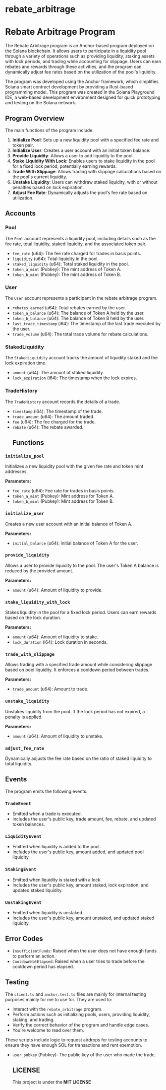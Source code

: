 # rebate_arbitrage
# Rebate Arbitrage Program

The Rebate Arbitrage program is an Anchor-based program deployed on the Solana blockchain. It allows users to participate in a liquidity pool through a variety of operations such as providing liquidity, staking assets with lock periods, and trading while accounting for slippage. Users can earn rebates and rewards through these activities, and the program can dynamically adjust fee rates based on the utilization of the pool's liquidity.

The program was developed using the Anchor framework, which simplifies Solana smart contract development by providing a Rust-based programming model. This program was created in the Solana Playground IDE, a web-based development environment designed for quick prototyping and testing on the Solana network.

## Program Overview

The main functions of the program include:

1. **Initialize Pool**: Sets up a new liquidity pool with a specified fee rate and token pair.
2. **Initialize User**: Creates a user account with an initial token balance.
3. **Provide Liquidity**: Allows a user to add liquidity to the pool.
4. **Stake Liquidity With Lock**: Enables users to stake liquidity in the pool for a fixed lock period, potentially earning rewards.
5. **Trade With Slippage**: Allows trading with slippage calculations based on the pool's current liquidity.
6. **Unstake Liquidity**: Users can withdraw staked liquidity, with or without penalties based on lock expiration.
7. **Adjust Fee Rate**: Dynamically adjusts the pool's fee rate based on utilization.

## Accounts

### Pool

The `Pool` account represents a liquidity pool, including details such as the fee rate, total liquidity, staked liquidity, and the associated token pair.

- `fee_rate` (u64): The fee rate charged for trades in basis points.
- `liquidity` (u64): Total liquidity in the pool.
- `staked_liquidity` (u64): Total staked liquidity in the pool.
- `token_a_mint` (Pubkey): The mint address of Token A.
- `token_b_mint` (Pubkey): The mint address of Token B.

### User

The `User` account represents a participant in the rebate arbitrage program.

- `rebates_earned` (u64): Total rebates earned by the user.
- `token_a_balance` (u64): The balance of Token A held by the user.
- `token_b_balance` (u64): The balance of Token B held by the user.
- `last_trade_timestamp` (i64): The timestamp of the last trade executed by the user.
- `trade_volume` (u64): The total trade volume for rebate calculations.

### StakedLiquidity

The `StakedLiquidity` account tracks the amount of liquidity staked and the lock expiration time.

- `amount` (u64): The amount of staked liquidity.
- `lock_expiration` (i64): The timestamp when the lock expires.

### TradeHistory

The `TradeHistory` account records the details of a trade.

- `timestamp` (i64): The timestamp of the trade.
- `trade_amount` (u64): The amount traded.
- `fee` (u64): The fee charged for the trade.
- `rebate` (u64): The rebate awarded.
  ## Functions

### `initialize_pool`

Initializes a new liquidity pool with the given fee rate and token mint addresses.

**Parameters:**
- `fee_rate` (u64): Fee rate for trades in basis points.
- `token_a_mint` (Pubkey): Mint address for Token A.
- `token_b_mint` (Pubkey): Mint address for Token B.

### `initialize_user`

Creates a new user account with an initial balance of Token A.

**Parameters:**
- `initial_balance` (u64): Initial balance of Token A for the user.

### `provide_liquidity`

Allows a user to provide liquidity to the pool. The user's Token A balance is reduced by the provided amount.

**Parameters:**
- `amount` (u64): Amount of liquidity to provide.

### `stake_liquidity_with_lock`

Stakes liquidity in the pool for a fixed lock period. Users can earn rewards based on the lock duration.

**Parameters:**
- `amount` (u64): Amount of liquidity to stake.
- `lock_duration` (i64): Lock duration in seconds.

### `trade_with_slippage`

Allows trading with a specified trade amount while considering slippage based on pool liquidity. It enforces a cooldown period between trades.

**Parameters:**
- `trade_amount` (u64): Amount to trade.

### `unstake_liquidity`

Unstakes liquidity from the pool. If the lock period has not expired, a penalty is applied.

**Parameters:**
- `amount` (u64): Amount of liquidity to unstake.

### `adjust_fee_rate`

Dynamically adjusts the fee rate based on the ratio of staked liquidity to total liquidity.

## Events

The program emits the following events:

### `TradeEvent`
- Emitted when a trade is executed.
- Includes the user's public key, trade amount, fee, rebate, and updated token balances.

### `LiquidityEvent`
- Emitted when liquidity is added to the pool.
- Includes the user's public key, amount added, and updated pool liquidity.

### `StakingEvent`
- Emitted when liquidity is staked with a lock.
- Includes the user's public key, amount staked, lock expiration, and updated staked liquidity.

### `UnstakingEvent`
- Emitted when liquidity is unstaked.
- Includes the user's public key, amount unstaked, and updated staked liquidity.

## Error Codes

- `InsufficientFunds`: Raised when the user does not have enough funds to perform an action.
- `CooldownNotElapsed`: Raised when a user tries to trade before the cooldown period has elapsed.

## Testing

The `client.ts` and `anchor.test.ts` files are mainly for internal testing purposes mainly for me to use for. They are used to:

- Interact with the `rebate_arbitrage` program.
- Perform actions such as initializing pools, users, providing liquidity, staking, and trading.
- Verify the correct behavior of the program and handle edge cases.
- You're welcome to read over them.

These scripts include logic to request airdrops for testing accounts to ensure they have enough SOL for transactions and rent exemption.
- `user_pubkey` (Pubkey): The public key of the user who made the trade.

  ## LICENSE
  This project is under the **MIT LICENSE**

